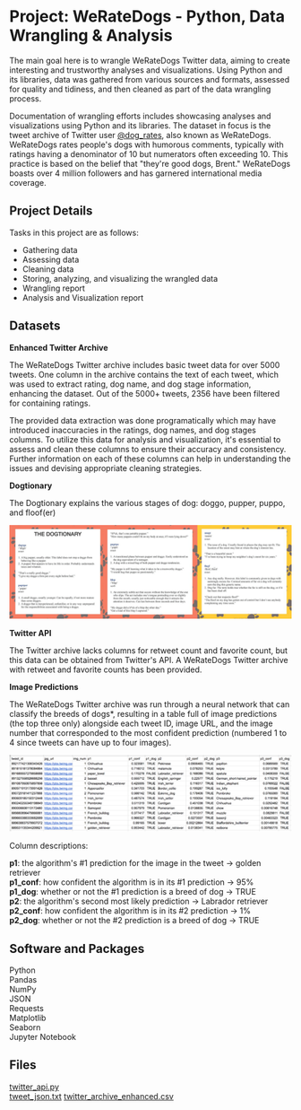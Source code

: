 # Project: WeRateDogs - Python, Data Wrangling & Analysis

The main goal here is to wrangle WeRateDogs Twitter data, aiming to create interesting and trustworthy analyses and visualizations. Using Python and its 
libraries, data was gathered from various sources and formats, assessed for quality and tidiness, and then cleaned as part of the data wrangling process.

Documentation of wrangling efforts includes showcasing analyses and visualizations using Python and its libraries. The dataset in focus is the tweet archive 
of Twitter user [@dog_rates](https://twitter.com/dog_rates), also known as WeRateDogs. WeRateDogs rates people's dogs with humorous comments, typically with ratings having a denominator of 
10 but numerators often exceeding 10. This practice is based on the belief that "they're good dogs, Brent." WeRateDogs boasts over 4 million followers and 
has garnered international media coverage.

## Project Details

Tasks in this project are as follows:  

* Gathering data  
* Assessing data  
* Cleaning data  
* Storing, analyzing, and visualizing the wrangled data  
* Wrangling report
* Analysis and Visualization report

## Datasets

**Enhanced Twitter Archive**

The WeRateDogs Twitter archive includes basic tweet data for over 5000 tweets. One column in the archive contains the text of each tweet, which was 
used to extract rating, dog name, and dog stage information, enhancing the dataset. Out of the 5000+ tweets, 2356 have been filtered for containing ratings.

The provided data extraction was done programatically which may have introduced inaccuracies in the ratings, dog names, and dog stages columns. To utilize 
this data for analysis and visualization, it's essential to assess and clean these columns to ensure their accuracy and consistency. Further information on 
each of these columns can help in understanding the issues and devising appropriate cleaning strategies.
 
**Dogtionary**

The Dogtionary explains the various stages of dog: doggo, pupper, puppo, and floof(er)  

<img src="Dogtionary.png"/>

**Twitter API**

The Twitter archive lacks columns for retweet count and favorite count, but this data can be obtained from Twitter's API. A WeRateDogs Twitter archive with 
retweet and favorite counts has been provided.

**Image Predictions**

The WeRateDogs Twitter archive was run through a neural network that can classify the breeds of dogs*, resulting in a table full of image predictions (the top 
three only) alongside each tweet ID, image URL, and the image number that corresponded to the most confident prediction (numbered 1 to 4 since tweets can have up to 
four images).

 <img src="ImgPredictions.png"/>

Column descriptions:

**p1**: the algorithm's #1 prediction for the image in the tweet → golden retriever  
**p1_conf**: how confident the algorithm is in its #1 prediction → 95%  
**p1_dog**: whether or not the #1 prediction is a breed of dog → TRUE  
**p2**: the algorithm's second most likely prediction → Labrador retriever  
**p2_conf**: how confident the algorithm is in its #2 prediction → 1%  
**p2_dog**: whether or not the #2 prediction is a breed of dog → TRUE  

## Software and Packages

Python  
Pandas  
NumPy  
JSON  
Requests  
Matplotlib  
Seaborn  
Jupyter Notebook


## Files

[twitter_api.py](https://video.udacity-data.com/topher/2018/November/5be5fb4c_twitter-api/twitter-api.py)  
[tweet_json.txt](https://video.udacity-data.com/topher/2018/November/5be5fb7d_tweet-json/tweet-json.txt)
[twitter_archive_enhanced.csv](https://d17h27t6h515a5.cloudfront.net/topher/2017/August/59a4e958_twitter-archive-enhanced/twitter-archive-enhanced.csv)
